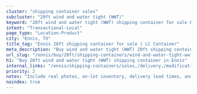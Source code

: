 ```yaml
---
cluster: "shipping container sales"
subcluster: "20ft wind and water tight (WWT)"
keyword: "20ft wind and water tight (WWT) shipping container for sale Ennis, TX"
intent: "Transactional-Local"
page_type: "Location-Product"
city: "Ennis, TX"
title_tag: "Ennis 20ft shipping container for sale | LC Container"
meta_description: "Buy wind and water tight (WWT) 20ft shipping container sale with local delivery in Ennis, TX. LC Container — local Since 2003. Request a fast quote today."
url_slug: "/ennis/buy/20ft/shipping-containers/wind-and-water-tight-wwt"
h1: "Buy 20ft wind and water tight (WWT) shipping container in Ennis"
internal_links: "/ennis/shipping-containers/sales,/delivery,/modifications"
priority: 2
notes: "Include real photos, on-lot inventory, delivery lead times, and financing info."
noindex: true
---
```


<!-- TODO: Add unique city/inventory copy, images, and internal links here. -->

